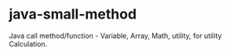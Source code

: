 # java-small-method
Java call method/function - Variable, Array, Math,  utility, for utility Calculation.
